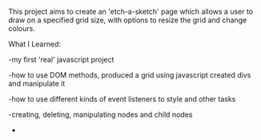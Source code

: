 This project aims to create an 'etch-a-sketch' page which allows a user to draw on a specified grid size, with options to resize the grid and change colours.

What I Learned:

  -my first 'real' javascript project

  -how to use DOM methods, produced a grid using javascript created divs and manipulate it

  -how to use different kinds of event listeners to style and other tasks
  
  -creating, deleting, manipulating nodes and child nodes

  -